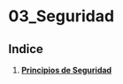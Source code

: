 # 03_Seguridad

## Indice

1.  [**Principios de Seguridad**](02_PRINCIPIOS-DE-SEGURIDAD-Y-ALTA-DISPONIBILIDAD/Index.md)

